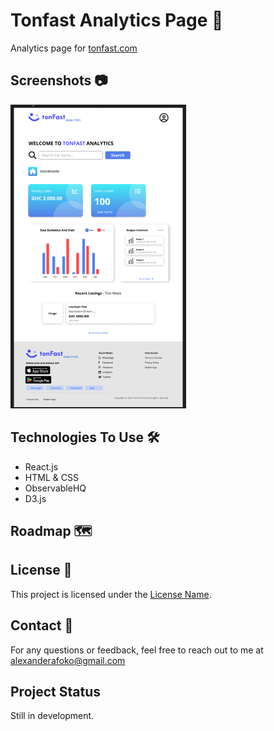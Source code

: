 # Tonfast Analytics Page 🚀

Analytics page for [tonfast.com](https://tonfast.com/)


## Screenshots 📷

![image of figma design for the page](image.png)

## Technologies To Use 🛠️

- React.js
- HTML & CSS
- ObservableHQ
- D3.js

## Roadmap 🗺️

## License 📝

This project is licensed under the [License Name](link-to-license-file).

## Contact 📧

For any questions or feedback, feel free to reach out to me at alexanderafoko@gmail.com

## Project Status

Still in development.
